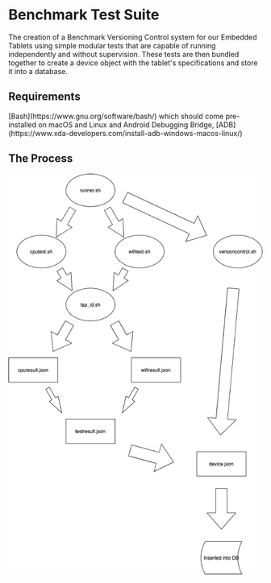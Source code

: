 <h1>Benchmark Test Suite</h1>
The creation of a Benchmark Versioning Control system for our Embedded Tablets using simple modular tests that are capable of running independently and without supervision. These tests are then bundled together to create a device object with the tablet's specifications and store it into a database.

<h2>Requirements</h2>
[Bash](https://www.gnu.org/software/bash/) which should come pre-installed on macOS and Linux and Android Debugging Bridge, [ADB](https://www.xda-developers.com/install-adb-windows-macos-linux/)

<h2>The Process</h2>

![Diagram](/images/Benchmark.png)

